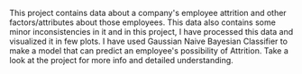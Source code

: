 This project contains data about a company's employee attrition and other factors/attributes about those employees.
This data also contains some minor inconsistencies in it and in this project, I have processed this data and visualized it in few plots.
I have used Gaussian Naive Bayesian Classifier to make a model that can predict an employee's possibility of Attrition.
Take a look at the project for more info and detailed understanding. 
